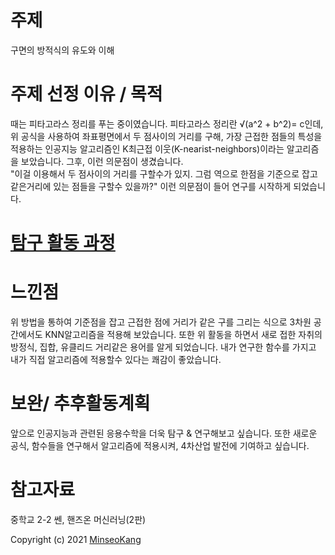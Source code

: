 # 주제
구면의 방적식의 유도와 이해

# 주제 선정 이유 / 목적
때는 피타고라스 정리를 푸는 중이였습니다. 피타고라스 정리란 
√(a^2 + b^2)= c인데, 위 공식을 사용하여 좌표평면에서 두 점사이의 거리를 구해,
가장 근접한 점들의 특성을 적용하는 인공지능 알고리즘인 K최근접 이웃(K-nearist-neighbors)이라는 알고리즘을 보았습니다. 그후, 이런 의문점이 생겼습니다.  
"이걸 이용해서 두 점사이의 거리를 구할수가 있지. 그럼 역으로 한점을 기준으로 잡고 같은거리에 있는 점들을 구할수 있을까?"
이런 의문점이 들어 연구를 시작하게 되었습니다.

# [탐구 활동 과정](https://github.com/minecode0606/Pyscientific/blob/master/MIFC_Project/spherical_surface_equation/spherical_surface_equation.ipynb)

# 느낀점
위 방법을 통하여 기준점을 잡고 근접한 점에 거리가 같은 구를 그리는 식으로 3차원 공간에서도 KNN알고리즘을 적용해 보았습니다. 
또한 위 활동을 하면서 새로 접한 자취의 방정식, 집합, 유클리드 거리같은 용어를 알게 되었습니다.
내가 연구한 함수를 가지고 내가 직접 알고리즘에 적용할수 있다는 쾌감이 좋았습니다. 

# 보완/ 추후활동계획
앞으로 인공지능과 관련된 응용수학을 더욱 탐구 & 연구해보고 싶습니다. 또한 새로운 공식, 함수들을 연구해서
알고리즘에 적용시켜, 4차산업 발전에 기여하고 싶습니다.

# 참고자료
중학교 2-2 쎈, 핸즈온 머신러닝(2판)

Copyright (c) 2021 [MinseoKang](https://github.com/minecode0606)